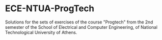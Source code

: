 # ECE-NTUA-ProgTech
Solutions for the sets of exercises of the course "Progtech" from the 2nd semester of the School of Electrical and Computer Engineering, of National Technological University of Athens.  
